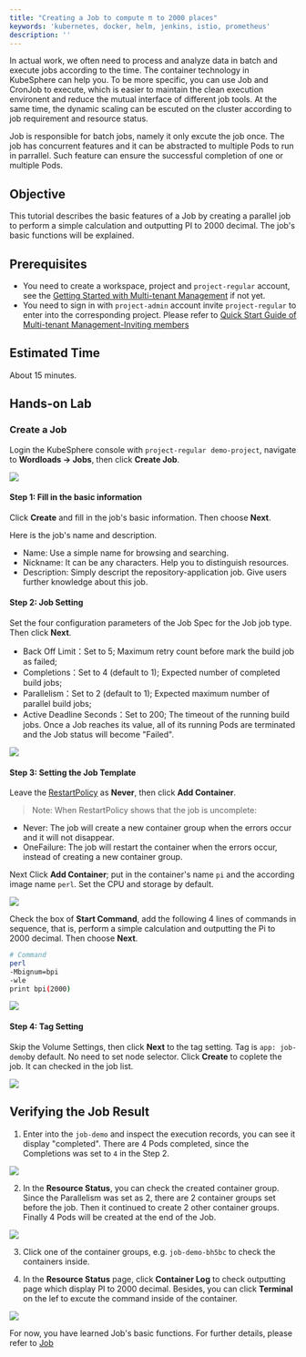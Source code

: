 ```yaml
---
title: "Creating a Job to compute π to 2000 places"
keywords: 'kubernetes, docker, helm, jenkins, istio, prometheus'
description: ''
---
```


In actual work, we often need to process and analyze data in batch and execute jobs according to the time. The container technology in KubeSphere can help you. To be more specific, you can use Job and CronJob to execute, which is easier to maintain the clean execution environent and reduce the mutual interface of different job tools. At the same time, the dynamic scaling can be escuted on the cluster according to job requirement and resource status.

Job is responsible for batch jobs, namely it only excute the job once. The job has concurrent features and it can be abstracted to multiple Pods to run in parrallel. Such feature can ensure the successful completion of one or multiple Pods.

## Objective

This tutorial describes the basic features of a Job by creating a parallel job to perform a simple calculation and outputting PI to 2000 decimal. The job's basic functions will be explained.

## Prerequisites

- You need to create a workspace, project and `project-regular` account, see the [Getting Started with Multi-tenant Management](../admin-quick-start.md) if not yet.
- You need to sign in with `project-admin` account invite `project-regular` to enter into the corresponding project. Please refer to [Quick Start Guide of Multi-tenant Management-Inviting members](../quick-start/admin-quick-start/#%E9%82%80%E8%AF%B7%E6%88%90%E5%91%98)

## Estimated Time

About 15 minutes.

## Hands-on Lab

### Create a Job

Login the KubeSphere console with `project-regular`  `demo-project`, navigate to **Wordloads → Jobs**, then click **Create Job**.

![](https://pek3b.qingstor.com/kubesphere-docs/png/20190716210828.png#alt=)

#### Step 1: Fill in the basic information

Click **Create** and fill in the job's basic information. Then choose **Next**.

Here is the job's name and description.

- Name: Use a simple name for browsing and searching.
- Nickname: It can be any characters. Help you to distinguish resources.
- Description: Simply descript the repository-application job. Give users further knowledge about this job.

#### Step 2: Job Setting

Set the four configuration parameters of the Job Spec for the Job job type. Then click **Next**.

- Back Off Limit：Set to 5; Maximum retry count before mark the build job as failed;
- Completions：Set to 4 (default to 1); Expected number of completed build jobs;
- Parallelism：Set to 2 (default to 1); Expected maximum number of parallel build jobs;
- Active Deadline Seconds：Set to 200; The timeout of the running build jobs. Once a Job reaches its value, all of its running Pods are terminated and the Job status will become "Failed".

![](https://pek3b.qingstor.com/kubesphere-docs/png/20190716211839.png#alt=)

#### Step 3: Setting the Job Template

Leave the [RestartPolicy](https://kubernetes.io/docs/concepts/workloads/Pods/pod-lifecycle/#restart-policy) as **Never**, then click **Add Container**.

> Note: When RestartPolicy shows that the job is uncomplete:


- Never: The job will create a new container group when the errors occur and it will not disappear.
- OneFailure: The job will restart the container when the errors occur, instead of creating a new container group.

Next Click **Add Container**; put in the container's name `pi` and the according image name `perl`. Set the CPU and storage by default.

![](https://pek3b.qingstor.com/kubesphere-docs/png/20190716212138.png#alt=)

Check the box of **Start Command**, add the following 4 lines of commands in sequence, that is, perform a simple calculation and outputting the Pi to 2000 decimal. Then choose **Next**.

```bash
# Command
perl
-Mbignum=bpi
-wle
print bpi(2000)
```

![](https://pek3b.qingstor.com/kubesphere-docs/png/20190716212547.png#alt=)

#### Step 4: Tag Setting

Skip the Volume Settings, then click **Next** to the tag setting. Tag is `app: job-demo`by default. No need to set node selector. Click **Create** to coplete the job. It can checked in the job list.

![](https://pek3b.qingstor.com/kubesphere-docs/png/20190716212734.png#alt=)

## Verifying the Job Result

1. Enter into the `job-demo` and inspect the execution records, you can see it display "completed". There are 4 Pods completed, since the Completions was set to `4` in the Step 2.

![](https://pek3b.qingstor.com/kubesphere-docs/png/20190716213402.png#alt=)

2. In the **Resource Status**, you can check the created container group. Since the Parallelism was set as 2, there are 2 container groups set before the job. Then it continued to create 2 other container groups. Finally 4 Pods will be created at the end of the Job.

![](https://pek3b.qingstor.com/kubesphere-docs/png/20190716213505.png#alt=)

3. Click one of the container groups, e.g. `job-demo-bh5bc` to check the containers inside.

4. In the **Resource Status** page, click **Container Log** to check outputting page which display PI to 2000 decimal. Besides, you can click **Terminal** on the lef to excute the command inside of the container.


![](https://pek3b.qingstor.com/kubesphere-docs/png/20190716213657.png#alt=)

For now, you have learned Job's basic functions. For further details, please refer to [Job](../workload/jobs/)
